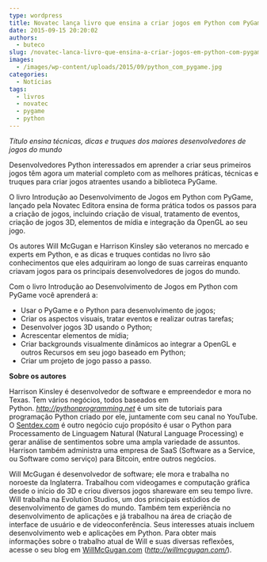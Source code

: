 ```yaml
---
type: wordpress
title: Novatec lança livro que ensina a criar jogos em Python com PyGame
date: 2015-09-15 20:20:02
authors:
  - buteco
slug: /novatec-lanca-livro-que-ensina-a-criar-jogos-em-python-com-pygame/
images:
  - /images/wp-content/uploads/2015/09/python_com_pygame.jpg
categories:
  - Notícias
tags:
  - livros
  - novatec
  - pygame
  - python
---
```


<em>Título ensina técnicas, dicas e truques dos maiores desenvolvedores de jogos do mundo </em>

Desenvolvedores Python interessados em aprender a criar seus primeiros jogos têm agora um material completo com as melhores práticas, técnicas e truques para criar jogos atraentes usando a biblioteca PyGame.

<!--more-->

O livro Introdução ao Desenvolvimento de Jogos em Python com PyGame, lançado pela Novatec Editora ensina de forma prática todos os passos para a criação de jogos, incluindo criação de visual, tratamento de eventos, criação de jogos 3D, elementos de mídia e integração da OpenGL ao seu jogo.

Os autores Will McGugan e Harrison Kinsley são veteranos no mercado e experts em Python, e as dicas e truques contidas no livro são conhecimentos que eles adquiriram ao longo de suas carreiras enquanto criavam jogos para os principais desenvolvedores de jogos do mundo.

Com o livro Introdução ao Desenvolvimento de Jogos em Python com PyGame você aprenderá a:
<ul>
	<li>Usar o PyGame e o Python para desenvolvimento de jogos;</li>
	<li>Criar os aspectos visuais, tratar eventos e realizar outras tarefas;</li>
	<li>Desenvolver jogos 3D usando o Python;</li>
	<li>Acrescentar elementos de mídia;</li>
	<li>Criar backgrounds visualmente dinâmicos ao integrar a OpenGL e outros Recursos em seu jogo baseado em Python;</li>
	<li>Criar um projeto de jogo passo a passo.</li>
</ul>
<strong>Sobre os autores</strong>

Harrison Kinsley é desenvolvedor de software e empreendedor e mora no Texas. Tem vários negócios, todos baseados em Python. <em><a href="http://pythonprogramming.net/">http://pythonprogramming.net</a> </em>é um site de tutoriais para programação Python criado por ele, juntamente com seu canal no YouTube. O <a href="http://sentdex.com/">Sentdex.com</a> é outro negócio cujo propósito é usar o Python para Processamento de Linguagem Natural (Natural Language Processing) e gerar análise de sentimentos sobre uma ampla variedade de assuntos. Harrison também administra uma empresa de SaaS (Software as a Service, ou Software como serviço) para Bitcoin, entre outros negócios.

Will McGugan é desenvolvedor de software; ele mora e trabalha no noroeste da Inglaterra. Trabalhou com videogames e computação gráfica desde o início do 3D e criou diversos jogos shareware em seu tempo livre. Will trabalha na Evolution Studios, um dos principais estúdios de desenvolvimento de games do mundo. Também tem experiência no desenvolvimento de aplicações e já trabalhou na área de criação de interface de usuário e de videoconferência. Seus interesses atuais incluem desenvolvimento web e aplicações em Python. Para obter mais informações sobre o trabalho atual de Will e suas diversas reflexões, acesse o seu blog em <a href="http://willmcgugan.com/">WillMcGugan.com</a> (<em><a href="http://willmcgugan.com/">http://willmcgugan.com/</a></em>).